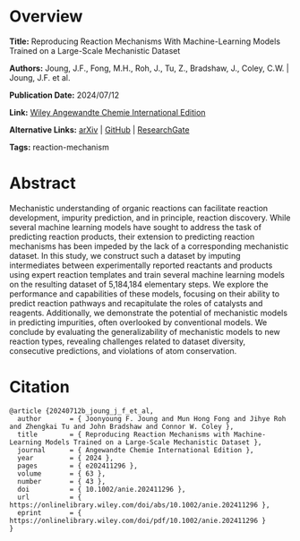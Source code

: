 # Overview
**Title:**
Reproducing Reaction Mechanisms With Machine-Learning Models Trained on a Large-Scale Mechanistic Dataset

**Authors:**
Joung, J.F., Fong, M.H., Roh, J., Tu, Z., Bradshaw, J., Coley, C.W. |
Joung, J.F. et al.

**Publication Date:**
2024/07/12

**Link:**
[Wiley Angewandte Chemie International Edition](https://onlinelibrary.wiley.com/doi/10.1002/anie.202411296)

**Alternative Links:**
[arXiv](https://arxiv.org/abs/2403.04580) |
[GitHub](https://github.com/jfjoung/mechanism_prediction) |
[ResearchGate](https://www.researchgate.net/publication/382217878_Reproducing_Reaction_Mechanisms_with_Machine-Learning_Models_Trained_on_a_Large-Scale_Mechanistic_Dataset)

**Tags:**
reaction-mechanism


# Abstract
Mechanistic understanding of organic reactions can facilitate reaction development, impurity prediction, and in principle, reaction discovery.
While several machine learning models have sought to address the task of predicting reaction products, their extension to predicting reaction mechanisms has been impeded by the lack of a corresponding mechanistic dataset.
In this study, we construct such a dataset by imputing intermediates between experimentally reported reactants and products using expert reaction templates and train several machine learning models on the resulting dataset of 5,184,184 elementary steps.
We explore the performance and capabilities of these models, focusing on their ability to predict reaction pathways and recapitulate the roles of catalysts and reagents.
Additionally, we demonstrate the potential of mechanistic models in predicting impurities, often overlooked by conventional models.
We conclude by evaluating the generalizability of mechanistic models to new reaction types, revealing challenges related to dataset diversity, consecutive predictions, and violations of atom conservation.


# Citation
```
@article {20240712b_joung_j_f_et_al,
  author       = { Joonyoung F. Joung and Mun Hong Fong and Jihye Roh and Zhengkai Tu and John Bradshaw and Connor W. Coley },
  title        = { Reproducing Reaction Mechanisms with Machine-Learning Models Trained on a Large-Scale Mechanistic Dataset },
  journal      = { Angewandte Chemie International Edition },
  year         = { 2024 },
  pages        = { e202411296 },
  volume       = { 63 },
  number       = { 43 },
  doi          = { 10.1002/anie.202411296 },
  url          = { https://onlinelibrary.wiley.com/doi/abs/10.1002/anie.202411296 },
  eprint       = { https://onlinelibrary.wiley.com/doi/pdf/10.1002/anie.202411296 }
}
```

